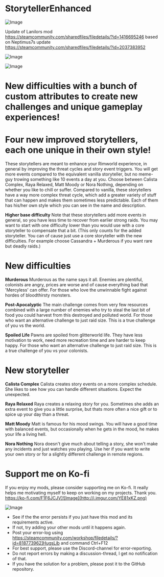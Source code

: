 # StorytellerEnhanced

![Image](https://i.imgur.com/buuPQel.png)

Update of Lanilors mod
https://steamcommunity.com/sharedfiles/filedetails/?id=1416695246
based on Neptimus7s update
https://steamcommunity.com/sharedfiles/filedetails/?id=2037383952

![Image](https://i.imgur.com/pufA0kM.png)

	
![Image](https://i.imgur.com/Z4GOv8H.png)

# New difficulties with a bunch of custom attributes to create new challenges and unique gameplay experiences!


# Four new improved storytellers, each one unique in their own style!


These storytellers are meant to enhance your Rimworld experience, in general by improving the threat cycles and story event triggers. You will get more events compared to the equivalent vanilla storyteller, but no meme-guy trowing something like 10 events a day at you. Choose between Calista Complex, Raya Relaxed, Matt Moody or Nora Nothing, depending on whether you like to chill or suffer. Compared to vanilla, these storytellers have a way more complex threat cycle, which add a greater variety of stuff that can happen and makes them sometimes less predictable. Each of them has his/her own style which you can see in the name and description.

**Higher base difficulty**
Note that these storytellers add more events in general, so you have less time to recover from earlier strong raids. You may want to start with one difficulty lower than you would use with a core storyteller to compensate that a bit. (This only counts for the added storyteller. You can of cause just use a core storyteller with the new difficulties. For example choose Cassandra + Murderous if you want rare but deadly raids.)

# New difficulties


**Murderous**
Murderous as the name says it all. Enemies are plentiful, colonists are angry, prices are worse and of cause everything bad that 'Mercyless' can offer. For those who love the unwinnable fight against hordes of bloodthirsty monsters.

**Post-Apocalyptic**
The main challenge comes from very few resources combined with a large number of enemies who try to steal the last bit of food you could harvest from this destroyed and polluted world. For those who want an alternative challenge to just raid size. This is a true challenge of you vs the world.

**Spoiled Life**
Pawns are spoiled from glitterworld life. They have less motivation to work, need more recreation time and are harder to keep happy. For those who want an alternative challenge to just raid size. This is a true challenge of you vs your colonists.

# New storyteller


**Calista Complex**
Calista creates story events on a more complex schedule. She likes to see how you can handle different situations. Expect the unexpected.

**Raya Relaxed**
Raya creates a relaxing story for you. Sometimes she adds an extra event to give you a little surprise, but thats more often a nice gift or to spice up your day than a threat.

**Matt Moody**
Matt is famous for his mood swings. You will have a good time with balanced events, but occasionally when he gets in the mood, he makes your life a living hell.

**Nora Nothing**
Nora doesn't give much about telling a story, she won't make any incidents and just watches you playing. Use her if you want to write your own story or for a slightly different challenge in remote regions.

# Support me on Ko-fi

If you enjoy my mods, please consider supporting me on Ko-fi. It really helps me motivating myself to keep on working on my projects. Thank you.
https://ko-fi.com/F1F6JCJV]![Image](http://i.imgur.com/YE81xKZ.png)


![Image](https://i.imgur.com/PwoNOj4.png)



-  See if the the error persists if you just have this mod and its requirements active.
-  If not, try adding your other mods until it happens again.
-  Post your error-log using https://steamcommunity.com/workshop/filedetails/?id=818773962]HugsLib and command Ctrl+F12
-  For best support, please use the Discord-channel for error-reporting.
-  Do not report errors by making a discussion-thread, I get no notification of that.
-  If you have the solution for a problem, please post it to the GitHub repository.



